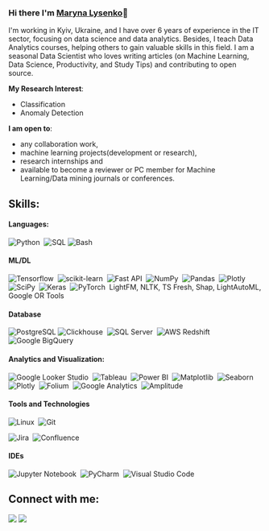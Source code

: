 ### Hi there I'm [Maryna Lysenko](https://www.linkedin.com/in/maryna-lysenko/)👋

I'm working in Kyiv, Ukraine, and I have over 6 years of experience in the IT sector, focusing on data science and data analytics. Besides, I teach Data Analytics courses, helping others to gain valuable skills in this field. I am a seasonal Data Scientist who loves writing articles (on Machine Learning, Data Science, Productivity, and Study Tips) and contributing to open source.

**My Research Interest**:
- Classification
- Anomaly Detection

 **I am open to**:

- any collaboration work,
- machine learning projects(development or research),
- research internships and
- available to become a reviewer or PC member for Machine Learning/Data mining journals or conferences.

## Skills:

#### Languages:

![Python](https://img.shields.io/badge/Python-3776AB?style=for-the-badge&logo=python&logoColor=white)&nbsp;
![SQL](https://img.shields.io/badge/SQL-F80000?style=for-the-badge&logo=MySQL&logoColor=white)
![Bash](https://img.shields.io/badge/Bash-4EAA25?style=for-the-badge&logo=gnu-bash&logoColor=white)
 
#### ML/DL

![Tensorflow](https://img.shields.io/badge/TensorFlow-FF6F00?style=for-the-badge&logo=tensorflow&logoColor=white)&nbsp;
![scikit-learn](https://img.shields.io/badge/scikit--learn-%23F7931E.svg?style=for-the-badge&logo=scikit-learn&logoColor=white)&nbsp;
![Fast API](https://img.shields.io/badge/FastAPI-005571?style=for-the-badge&logo=fastapi)&nbsp;
![NumPy](https://img.shields.io/badge/numpy-%23013243.svg?style=for-the-badge&logo=numpy&logoColor=white)&nbsp;
![Pandas](https://img.shields.io/badge/pandas-%23150458.svg?style=for-the-badge&logo=pandas&logoColor=white)&nbsp;
![Plotly](https://img.shields.io/badge/Plotly-%233F4F75.svg?style=for-the-badge&logo=plotly&logoColor=white)
![SciPy](https://img.shields.io/badge/SciPy-%230C55A5.svg?style=for-the-badge&logo=scipy&logoColor=%white)&nbsp;
![Keras](https://img.shields.io/badge/Keras-D00000?style=for-the-badge&logo=keras&logoColor=white)&nbsp;
![PyTorch](https://img.shields.io/badge/PyTorch-%23EE4C2C.svg?style=for-the-badge&logo=PyTorch&logoColor=white)&nbsp;
LightFM, 
NLTK, 
TS Fresh, 
Shap, 
LightAutoML, 
Google OR Tools

#### Database

![PostgreSQL](https://img.shields.io/badge/PostgreSQL-316192?style=for-the-badge&logo=postgresql&logoColor=white)
![Clickhouse](https://img.shields.io/badge/ClickHouse-FFCC01?style=for-the-badge&logo=ClickHouse&logoColor=white)&nbsp;
![SQL Server](https://img.shields.io/badge/SQL%20Server-CC2927?style=for-the-badge&logo=microsoft-sql-server&logoColor=white)&nbsp;
![AWS Redshift](https://img.shields.io/badge/AWS%20Redshift-999999?style=for-the-badge&logo=amazon-aws&logoColor=white)&nbsp;
![Google BigQuery](https://img.shields.io/badge/Google%20BigQuery-4285F4?style=for-the-badge&logo=google-cloud&logoColor=white)


#### Analytics and Visualization:
![Google Looker Studio](https://img.shields.io/badge/Google%20Looker%20Studio-E37400?style=for-the-badge&logo=google&logoColor=white)&nbsp;
![Tableau](https://img.shields.io/badge/Tableau-E97627?style=for-the-badge&logo=tableau&logoColor=white)&nbsp;
![Power BI](https://img.shields.io/badge/Power_BI-F2C811?style=for-the-badge&logo=powerbi&logoColor=black)&nbsp;
![Matplotlib](https://img.shields.io/badge/Matplotlib-FFD43B?style=for-the-badge&logo=matplotlib&logoColor=black)&nbsp;
![Seaborn](https://img.shields.io/badge/Seaborn-3776AB?style=for-the-badge&logo=seaborn&logoColor=white)&nbsp;
![Plotly](https://img.shields.io/badge/Plotly-%233F4F75.svg?style=for-the-badge&logo=plotly&logoColor=white)&nbsp;
![Folium](https://img.shields.io/badge/Folium-77B829?style=for-the-badge)&nbsp;
![Google Analytics](https://img.shields.io/badge/Google%20Analytics-E37400?style=for-the-badge&logo=google-analytics&logoColor=white)&nbsp;
![Amplitude](https://img.shields.io/badge/Amplitude-FFFFFF?style=for-the-badge&logo=amplitude&logoColor=black)&nbsp;

#### Tools and Technologies

![Linux](https://img.shields.io/badge/Linux-FCC624?style=for-the-badge&logo=linux&logoColor=black)&nbsp;
![Git](https://img.shields.io/badge/GIT-E44C30?style=for-the-badge&logo=git&logoColor=white)&nbsp;
<!-- ![AWS](https://img.shields.io/badge/Amazon_AWS-232F3E?style=flat&logo=amazon-aws&logoColor=white)&nbsp;
![Google Cloud](https://img.shields.io/badge/Google_Cloud-4285F4?style=flat&logo=google-cloud&logoColor=white)&nbsp; -->
![Jira](https://img.shields.io/badge/Jira-0052CC?style=for-the-badge&logo=jira&logoColor=white)&nbsp;
![Confluence](https://img.shields.io/badge/Confluence-172B4D?style=for-the-badge&logo=confluence&logoColor=white)&nbsp;

#### IDEs

![Jupyter Notebook](https://img.shields.io/badge/jupyter-%23FA0F00.svg?style=for-the-badge&logo=jupyter&logoColor=white)&nbsp;
![PyCharm](https://img.shields.io/badge/pycharm-143?style=for-the-badge&logo=pycharm&logoColor=black&color=black&labelColor=green)&nbsp;
![Visual Studio Code](https://img.shields.io/badge/Visual%20Studio%20Code-0078d7.svg?style=for-the-badge&logo=visual-studio-code&logoColor=white)&nbsp;
 

## Connect with me:

<p align = "center">

[<img src="https://img.shields.io/badge/linkedin-%2312100E.svg?&style=for-the-badge&logo=linkedin&logoColor=white&color=black" />](https://www.linkedin.com/in/maryna-lysenko/)
[<img src="https://img.shields.io/badge/instagram-%2312100E.svg?&style=for-the-badge&logo=instagram&logoColor=white&color=black" />](https://www.instagram.com/marina.lsnk/)
</p>
